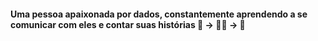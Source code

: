 #### Uma pessoa apaixonada por dados, constantemente aprendendo a se comunicar com eles e contar suas histórias 🎲 → 👩🏼 → 📝
